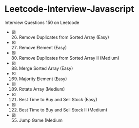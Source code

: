 # Leetcode-Interview-Javascript
Interview Questions 150 on Leetcode

- [X] 26. Remove Duplicates from Sorted Array (Easy)
- [X] 27. Remove Element (Easy)
- [X] 80. Remove Duplicates from Sorted Array II (Medium)
- [X] 88. Merge Sorted Array (Easy)
- [X] 169. Majority Element (Easy)
- [X] 189. Rotate Array (Medium)
- [X] 121. Best Time to Buy and Sell Stock (Easy)
- [X] 122. Best Time to Buy and Sell Stock II (Medium)
- [X] 55. Jump Game (Medium
